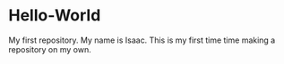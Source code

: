 # Hello-World
My first repository.
My name is Isaac. This is my first time time making a repository on my own.
